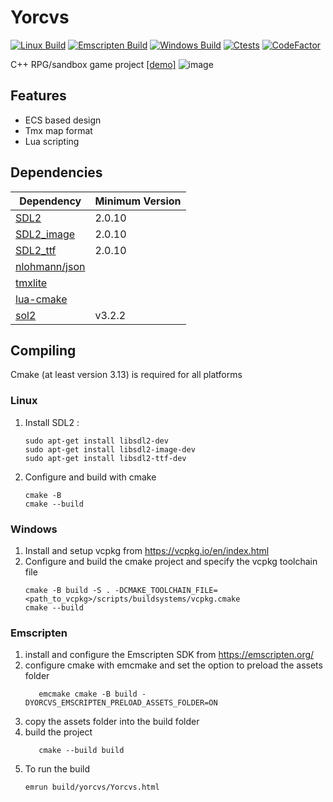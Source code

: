 # Yorcvs 
[![Linux Build](https://github.com/Dantsz/Yorcvs/actions/workflows/cmake.yml/badge.svg)](https://github.com/Dantsz/Yorcvs/actions/workflows/cmake.yml)
[![Emscripten Build](https://github.com/Dantsz/Yorcvs/actions/workflows/EmscriptenBuild.yml/badge.svg)](https://github.com/Dantsz/Yorcvs/actions/workflows/EmscriptenBuild.yml)
[![Windows Build](https://github.com/Dantsz/Yorcvs/actions/workflows/windows.yml/badge.svg)](https://github.com/Dantsz/Yorcvs/actions/workflows/windows.yml)
[![Ctests](https://github.com/Dantsz/Yorcvs/actions/workflows/CTests.yml/badge.svg)](https://github.com/Dantsz/Yorcvs/actions/workflows/CTests.yml)
[![CodeFactor](https://www.codefactor.io/repository/github/dantsz/yorcvs/badge?s=c9aff80c39c79e9d970cb65e1572ff8096881f19)](https://www.codefactor.io/repository/github/dantsz/yorcvs)


C++ RPG/sandbox game project
[[demo]](https://dantsz.github.io/resources/Yorcvs.html)
![image](https://user-images.githubusercontent.com/19265585/160299653-ce730e2c-0307-4b0e-9bec-c16e8f078cde.png)
## Features
* ECS based design
* Tmx map format
* Lua scripting

## Dependencies
|Dependency|Minimum Version|
--- |---
|[SDL2](https://www.libsdl.org/download-2.0.php)|2.0.10|
|[SDL2_image](https://www.libsdl.org/projects/SDL_image/)|2.0.10|
|[SDL2_ttf](https://www.libsdl.org/projects/SDL_ttf/)|2.0.10|
|[nlohmann/json](https://github.com/nlohmann/json)|
|[tmxlite](https://github.com/fallahn/tmxlite)|
|[lua-cmake](https://github.com/lubgr/lua-cmake)|
|[sol2](https://sol2.readthedocs.io/en/latest/)|v3.2.2

## Compiling
Cmake (at least version 3.13) is required for all platforms
### Linux
1. Install SDL2 :
   ```
   sudo apt-get install libsdl2-dev
   sudo apt-get install libsdl2-image-dev
   sudo apt-get install libsdl2-ttf-dev
   ```
2. Configure and build with cmake
   ```
   cmake -B
   cmake --build
   ```
### Windows
1. Install and setup vcpkg from https://vcpkg.io/en/index.html
2. Configure and build the cmake project and specify the vcpkg toolchain file
   ```
   cmake -B build -S . -DCMAKE_TOOLCHAIN_FILE= <path_to_vcpkg>/scripts/buildsystems/vcpkg.cmake
   cmake --build
   ```
### Emscripten
1. install and configure the Emscripten SDK from https://emscripten.org/
2. configure cmake with emcmake and set the option to preload the assets folder
   ```
      emcmake cmake -B build -DYORCVS_EMSCRIPTEN_PRELOAD_ASSETS_FOLDER=ON
   ```
3. copy the assets folder into the build folder
4. build the project
   ```
      cmake --build build
   ```
5. To run the build 
   ```
   emrun build/yorcvs/Yorcvs.html
   ```


   

